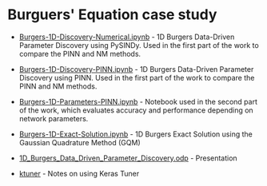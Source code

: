 # Burguers' Equation case study

- [Burgers-1D-Discovery-Numerical.ipynb](Burgers-1D-Discovery-Numerical.ipynb) - 1D Burgers Data-Driven Parameter Discovery using PySINDy. Used in the first part of the work to compare the PINN and NM methods.

- [Burgers-1D-Discovery-PINN.ipynb](Burgers-1D-Discovery-PINN.ipynb) - 1D Burgers Data-Driven Parameter Discovery using PINN. Used in the first part of the work to compare the PINN and NM methods.

- [Burgers-1D-Parameters-PINN.ipynb](Burgers-1D-Parameters-PINN.ipynb) - Notebook used in the second part of the work, which evaluates accuracy and performance depending on network parameters.

- [Burgers-1D-Exact-Solution.ipynb](Burgers-1D-Exact-Solution.ipynb) - 1D Burgers Exact Solution using the Gaussian Quadrature Method (GQM)

- [1D_Burgers_Data_Driven_Parameter_Discovery.odp](1D_Burgers_Data_Driven_Parameter_Discovery.odp) - Presentation

- [ktuner](ktuner) - Notes on using Keras Tuner
